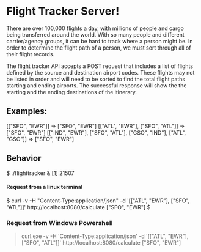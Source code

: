 # Flight Tracker Server!
There are over 100,000 flights a day, with millions of people and cargo being transferred around the world. With so many people and different carrier/agency groups, it can be hard to track where a person might be. In order to determine the flight path of a person, we must sort through all of their flight records.

 The flight tracker API accepts a POST request that includes a list of flights defined by the source and destination airport codes. These flights may not be listed in order and will need to be sorted to find the total flight paths starting and ending airports. The successful response will show the the starting and the ending destinations of the itinerary. 
## Examples:
[["SFO", "EWR"]]                                                 => ["SFO", "EWR"]
[["ATL", "EWR"], ["SFO", "ATL"]]                                 => ["SFO", "EWR"]
[["IND", "EWR"], ["SFO", "ATL"], ["GSO", "IND"], ["ATL", "GSO"]] => ["SFO", "EWR"]

## Behavior
  $ ./flighttracker &
  [1] 21507
  #### Request from a linux terminal 
  $ curl -v -H "Content-Type:application/json"  -d '[["ATL", "EWR"], ["SFO", "ATL"]]' http://localhost:8080/calculate
  ["SFO", "EWR"]
  $
  ### Request from Windows Powershell
  > curl.exe -v -H 'Content-Type:application/json'  -d '[[\"ATL\", \"EWR\"], [\"SFO\", \"ATL\"]]' http://localhost:8080/calculate
   ["SFO", "EWR"]


